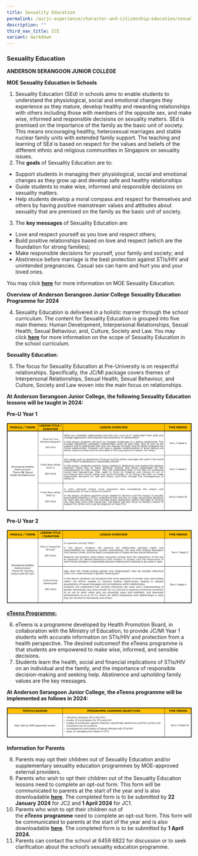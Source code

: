 ```yaml
---
title: Sexuality Education
permalink: /asrjc-experience/character-and-citizenship-education/sexuality-education/
description: ""
third_nav_title: CCE
variant: markdown
---
```

### Sexuality Education

**ANDERSON SERANGOON JUNIOR COLLEGE**

**MOE Sexuality Education in Schools**

1. Sexuality Education (SEd) in schools aims to enable students to understand the physiological, social and emotional changes they experience as they mature, develop healthy and rewarding relationships with others including those with members of the opposite sex, and make wise, informed and responsible decisions on sexuality matters. SEd is premised on the importance of the family as the basic unit of society. This means encouraging healthy, heterosexual marriages and stable nuclear family units with extended family support. The teaching and learning of SEd is based on respect for the values and beliefs of the different ethnic and religious communities in Singapore on sexuality issues.
2. The <b>goals</b> of Sexuality Education are to:

* Support students in managing their physiological, social and emotional changes as they grow up and develop safe and healthy relationships
* Guide students to make wise, informed and responsible decisions on sexuality matters.
* Help students develop a moral compass and respect for themselves and others by having positive mainstream values and attitudes about sexuality that are premised on the family as the basic unit of society. 

3. The <b>key messages</b> of Sexuality Education are:

* Love and respect yourself as you love and respect others;
* Build positive relationships based on love and respect (which are the foundation for strong families);
* Make responsible decisions for yourself, your family and society; and
* Abstinence before marriage is the best protection against STIs/HIV and unintended pregnancies. Casual sex can harm and hurt you and your loved ones.
 

You may click&nbsp;[**here**](https://go.gov.sg/moe-sexuality-education)&nbsp;for more information on MOE Sexuality Education.

**Overview of**&nbsp;**Anderson Serangoon Junior College**&nbsp;**Sexuality Education Programme for 2024**

4.  Sexuality Education is delivered in a holistic manner through the school curriculum. The content for Sexuality Education is grouped into five main themes: Human Development, Interpersonal Relationships, Sexual Health, Sexual Behaviour, and, Culture, Society and Law. You may click&nbsp;[**here**](https://go.gov.sg/moe-sexuality-education-scope)&nbsp;for more information on the scope of Sexuality Education in the school curriculum.

**Sexuality Education**:

5.  The focus for Sexuality Education at Pre-University is on respectful relationships. Specifically, the JC/MI package covers themes of Interpersonal Relationships, Sexual Health, Sexual Behaviour, and Culture, Society and Law woven into the main focus on relationships.

**At Anderson Serangoon Junior College, the following Sexuality Education lessons will be taught in&nbsp;2024:**

**Pre-U Year 1**

![](/images/SexEd_3B_2024.png)


**Pre-U Year 2**

![](/images/SexEd_3Cnew_2024.png)




**<u>eTeens Programme:</u>**

6. eTeens is a programme developed by Health Promotion Board, in collaboration with the Ministry of Education, to provide JC/MI Year 1 students with accurate information on STIs/HIV and protection from a health perspective. The desired outcomeof the eTeens programme is that students are empowered to make wise, informed, and sensible decisions.
7. Students learn the health, social and financial implications of STIs/HIV on an individual and the family, and the importance of responsible decision-making and seeking help. Abstinence and upholding family values are the key messages. 

**At Anderson Serangoon Junior College, the eTeens programme will be implemented as follows in 2024:**

![](/images/eteens_2024.png)

**Information for Parents**

8.  Parents may opt their children out of Sexuality Education and/or supplementary sexuality education programmes by MOE-approved external providers.
9.  Parents who wish to opt their children out of the Sexuality Education lessons need to complete an opt-out form. This form will be communicated to parents at the start of the year and is also downloadable&nbsp;[**here**](/files/Annex_A_2024.pdf). The completed form is to be submitted by&nbsp;**22 January 2024**&nbsp;for JC2 and&nbsp;**1&nbsp;April 2024**&nbsp;for JC1.
10.  Parents who wish to opt their children out of the&nbsp;**_eTeens_**&nbsp;**programme**&nbsp;need to complete an opt-out form. This form will be communicated to parents at the start of the year and is also downloadable&nbsp;[**here**](/files/Annex_B_2024.pdf). The completed form is to be submitted by&nbsp;**1 April&nbsp; 2024.**
11.  Parents can contact the school at 6459 6822 for discussion or to seek clarification about the school’s sexuality education programme.